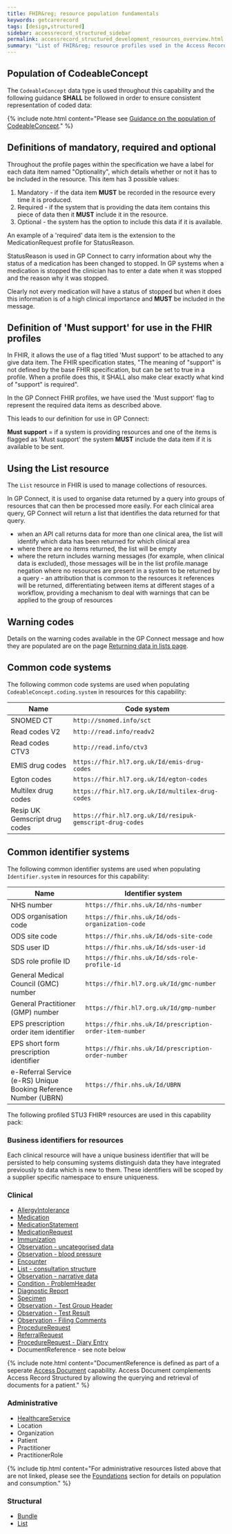 ```yaml
---
title: FHIR&reg; resource population fundamentals
keywords: getcarerecord
tags: [design,structured]
sidebar: accessrecord_structured_sidebar
permalink: accessrecord_structured_development_resources_overview.html
summary: "List of FHIR&reg; resource profiles used in the Access Record Structured capability pack"
---
```


## Population of CodeableConcept ##

The `CodeableConcept` data type is used throughout this capability and the following guidance **SHALL** be followed in order to ensure consistent representation of coded data:

{% include note.html content="Please see [Guidance on the population of CodeableConcept](pages/accessrecord_structured/GuidanceOnCodeableConcept.pdf)." %}

## Definitions of mandatory, required and optional

Throughout the profile pages within the specification we have a label for each data item named "Optionality", which details whether or not it has to be included in the resource. This item has 3 possible values:

1. Mandatory - if the data item **MUST** be recorded in the resource every time it is produced.
2. Required - if the system that is providing the data item contains this piece of data then it **MUST** include it in the resource.
3. Optional - the system has the option to include this data if it is available.

An example of a 'required' data item is the extension to the MedicationRequest profile for StatusReason.

StatusReason is used in GP Connect to carry information about why the status of a medication has been changed to stopped. In GP systems when a medication is stopped the clinician has to enter a date when it was stopped and the reason why it was stopped.

Clearly not every medication will have a status of stopped but when it does this information is of a high clinical importance and **MUST** be included in the message.

## Definition of 'Must support' for use in the FHIR profiles

In FHIR, it allows the use of a flag titled 'Must support' to be attached to any give data item. The FHIR specification states, "The meaning of "support" is not defined by the base FHIR specification, but can be set to true in a profile. When a profile does this, it SHALL also make clear exactly what kind of "support" is required".

In the GP Connect FHIR profiles, we have used the 'Must support' flag to represent the required data items as described above.

This leads to our definition for use in GP Connect:

**Must support** = if a system is providing resources and one of the items is flagged as 'Must support' the system **MUST** include the data item if it is available to be sent.

## Using the List resource ##

The `List` resource in FHIR is used to manage collections of resources.

In GP Connect, it is used to organise data returned by a query into groups of resources that can then be processed more easily. For each clinical area query, GP Connect will return a list that identifies the data returned for that query.

- when an API call returns data for more than one clinical area, the list will identify which data has been returned for which clinical area
- where there are no items returned, the list will be empty
- where the return includes warning messages (for example, when clinical data is excluded), those messages will be in the list profile.manage negation where no resources are present in a system to be returned by a query - an attribution that is common to the resources it references will be returned, differentiating between items at different stages of a workflow, providing a mechanism to deal with warnings that can be applied to the group of resources

## Warning codes

Details on the warning codes available in the GP Connect message and how they are populated are on the page [Returning data in lists page](accessrecord_structured_development_lists_for_message_structure.html).

## Common code systems ##

The following common code systems are used when populating `CodeableConcept.coding.system` in resources for this capability:

| Name                          | Code system                                               |
| ----                          | -----------                                               |
| SNOMED CT                     | `http://snomed.info/sct`                                  |
| Read codes V2                 | `http://read.info/readv2`                                 |
| Read codes CTV3               | `http://read.info/ctv3`                                   |
| EMIS drug codes               | `https://fhir.hl7.org.uk/Id/emis-drug-codes`              |
| Egton codes                   | `https://fhir.hl7.org.uk/Id/egton-codes`                  |
| Multilex drug codes           | `https://fhir.hl7.org.uk/Id/multilex-drug-codes`          |
| Resip UK Gemscript drug codes | `https://fhir.hl7.org.uk/Id/resipuk-gemscript-drug-codes` |

## Common identifier systems ##

The following common identifier systems are used when populating `Identifier.system` in resources for this capability:

| Name                                                             | Identifier system                                       |
| ----                                                             | -----------------                                       |
| NHS number                                                       | `https://fhir.nhs.uk/Id/nhs-number`                     |
| ODS organisation code                                            | `https://fhir.nhs.uk/Id/ods-organization-code`          |
| ODS site code                                                    | `https://fhir.nhs.uk/Id/ods-site-code`                  |
| SDS user ID                                                      | `https://fhir.nhs.uk/Id/sds-user-id`                    |
| SDS role profile ID                                              | `https://fhir.nhs.uk/Id/sds-role-profile-id`            |
| General Medical Council (GMC) number                             | `https://fhir.hl7.org.uk/Id/gmc-number`                 |
| General Practitioner (GMP) number                                | `https://fhir.hl7.org.uk/Id/gmp-number`                 |
| EPS prescription order item identifier                           | `https://fhir.nhs.uk/Id/prescription-order-item-number` |
| EPS short form prescription identifier                           | `https://fhir.nhs.uk/Id/prescription-order-number`      |
| e-Referral Service (e-RS) Unique Booking Reference Number (UBRN) | `https://fhir.nhs.uk/Id/UBRN`                           |

The following profiled <span class="stu3">STU3</span> FHIR&reg; resources are used in this capability pack:

### Business identifiers for resources

Each clinical resource will have a unique business identifier that will be persisted to help consuming systems distinguish data they have integrated previously to data which is new to them. These identifiers will be scoped by a supplier specific namespace to ensure uniqueness.

### Clinical ###

- [AllergyIntolerance](accessrecord_structured_development_allergyintolerance.html)
- [Medication](accessrecord_structured_development_medication.html)
- [MedicationStatement](accessrecord_structured_development_medicationstatement.html)
- [MedicationRequest](accessrecord_structured_development_medicationrequest.html)
- [Immunization](accessrecord_structured_development_immunization.html)
- [Observation - uncategorised data](accessrecord_structured_development_observation_uncategorisedData.html)
- [Observation - blood pressure](accessrecord_structured_development_observation_bloodpressure.html)
- [Encounter](accessrecord_structured_development_encounter.html)
- [List - consultation structure](accessrecord_structured_development_list_consultation.html)
- [Observation - narrative data](accessrecord_structured_development_guidance_observation_narrative.html)
- [Condition - ProblemHeader](accessrecord_structured_problems.html)
- [Diagnostic Report](accessrecord_structured_development_diagnosticreport.html)
- [Specimen](accessrecord_structured_development_specimen.html)
- [Observation - Test Group Header](accessrecord_structured_development_observation_testgroup.html)
- [Observation - Test Result](accessrecord_structured_development_observation_testresult.html)
- [Observation - Filing Comments](accessrecord_structured_development_observation_filingcomments.html)
- [ProcedureRequest](accessrecord_structured_development_procedurerequest.html)
- [ReferralRequest](accessrecord_structured_development_referralrequest.html)
- [ProcedureRequest - Diary Entry](accessrecord_structured_development_diaryentry.html)
- DocumentReference - see note below

{% include note.html content="DocumentReference is defined as part of a seperate [Access Document](access_documents.html) capability. Access Document complements Access Record Structured by allowing the querying and retrieval of documents for a patient." %}

### Administrative ###

- [HealthcareService](https://simplifier.net/guide/hl7fhircareconnectprofilesstu3/Home/ProfilesandExtensions/AllAssets/AllProfiles/ProfileCareConnect-HealthcareService.guide.md?version=current)
- Location
- Organization
- Patient
- Practitioner
- PractitionerRole

{% include tip.html content="For administrative resources listed above that are not linked, please see the [Foundations](foundations.html) section for details on population and consumption." %}

### Structural ###

- [Bundle](accessrecord_structured_development_bundle.html)
- [List](accessrecord_structured_development_list.html)
